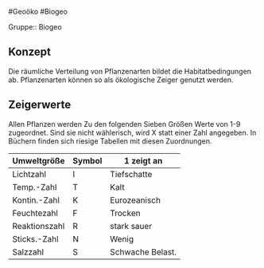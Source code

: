 #Geoöko #Biogeo 

Gruppe:: Biogeo

## Konzept

Die räumliche Verteilung von Pflanzenarten bildet die Habitatbedingungen ab. Pflanzenarten können so als ökologische Zeiger genutzt werden.

## Zeigerwerte

Allen Pflanzen werden Zu den folgenden Sieben Größen Werte von 1-9 zugeordnet. Sind sie nicht wählerisch, wird X statt einer Zahl angegeben. In Büchern finden sich riesige Tabellen mit diesen Zuordnungen. 

| Umweltgröße   | Symbol | 1 zeigt an       |
| ------------- | ------ | ---------------- |
| Lichtzahl     | I      | Tiefschatte      |
| Temp.-Zahl    | T      | Kalt             |
| Kontin.-Zahl  | K      | Eurozeanisch     |
| Feuchtezahl   | F      | Trocken          |
| Reaktionszahl | R      | stark sauer      |
| Sticks.-Zahl  | N      | Wenig            |
| Salzzahl      | S      | Schwache Belast. |

